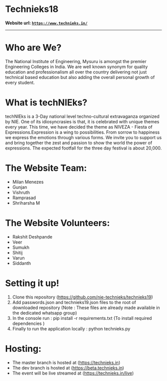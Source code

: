 # Technieks18
**Website url: [`https://www.technieks.in/`](https://www.technieks.in/)**


----------


# Who are We?

The National Institute of Engineering, Mysuru is amongst the premier Engineering
Colleges in India. We are well known synonym for quality education and professionalism
all over the country delivering not just technical based education but also adding
the overall personal growth of every student.

# What is techNIEks?

techNIEks is a 3-Day national level techno-cultural extravaganza organized by NIE. One of its idiosyncrasies is that, it is celebrated with unique themes every year. This time, we have decided the theme as NIVEZA - Fiesta of Expressions.Expression is a wing to possibilities. From sorrow to happiness we express the emotions through various forms. We invite you to support us and bring together the zest and passion to show the world the power of expressions. The expected footfall for the three day festival is about 20,000.

# The Website Team:

 - Milan Menezes
 - Gunjan
 - Vishruth
 - Ramprasad
 - Shriharsha M

# The Website Volunteers:
 - Rakshit Deshpande
 - Veer
 - Sumukh
 - Shitij
 - Varun
 - Siddanth

# Setting it up!

1. Clone this repository (https://github.com/nie-technieks/technieks19)
2. Add passwords.json and technieks19.json files to the root of downloaded repository
   (Note : These files are already made available in the dedicated whatsapp group)
3. In the console run : pip install -r requirements.txt (To install required dependencies )
4. Finally to run the application locally : python technieks.py

# Hosting:

- The master branch is hosted at (https://technieks.in)
- The dev branch is hosted at (https://beta.technieks.in)
- The event will be live streamed at (https://technieks.in/live)
